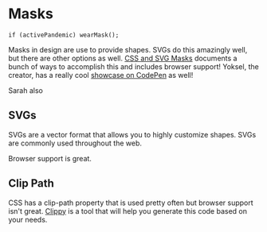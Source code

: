 # Masks

`if (activePandemic) wearMask();`

Masks in design are use to provide shapes. SVGs do this amazingly well, but there are other options as well.
[CSS and SVG Masks](https://codepen.io/yoksel/pen/fsdbu) documents a bunch of ways to accomplish this and includes browser support! Yoksel, the creator, has a really cool [showcase on CodePen](https://codepen.io/yoksel) as well!

Sarah also

## SVGs

SVGs are a vector format that allows you to highly customize shapes. SVGs are commonly used throughout the web.

Browser support is great.

## Clip Path

CSS has a clip-path property that is used pretty often but browser support isn't great.
[Clippy](https://bennettfeely.com/clippy/) is a tool that will help you generate this code based on your needs.

